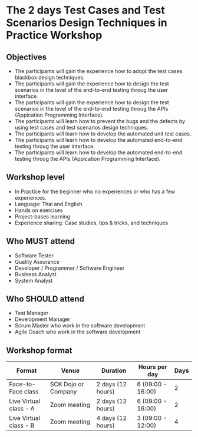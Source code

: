 # The 2 days Test Cases and Test Scenarios Design Techniques in Practice Workshop

## Objectives
* The participants will gain the experience how to adopt the test cases blackbox design techniques.
* The participants will gain the experience how to design the test scenarios in the level of the end-to-end testing throug the user interface.
* The participants will gain the experience how to design the test scenarios in the level of the end-to-end testing throug the APIs (Appication Programming Interface).
* The participants will learn how to prevent the bugs and the defects by using test cases and test scenarios design techniques.
* The participants will learn how to develop the automated unit test cases.
* The participants will learn how to develop the automated end-to-end testing throug the user interface.
* The participants will learn how to develop the automated end-to-end testing throug the APIs (Appication Programming Interface).

## Workshop level
* In Practice for the beginner who no experiences or who has a few experiences.
* Language: Thai and English
* Hands on exercises
* Project-bases learning
* Experience sharing: Case studies, tips & tricks, and techniques

## Who MUST attend
* Software Tester
* Quality Assurance
* Developer / Programmer / Software Engineer
* Business Analyst
* System Analyst

## Who SHOULD attend
* Test Manager
* Development Manager
* Scrum Master who work in the software development
* Agile Coach who work in the software development

## Workshop format
Format | Venue | Duration | Hours per day | Days |
----- | ----- | ----- | ----- | ----- |
Face-to-Face class | SCK Dojo or Company | 2 days (12 hours) | 6 (09:00 - 16:00) | 2 |
Live Virtual class - A | Zoom meeting | 2 days (12 hours) | 6 (09:00 - 16:00) | 2 |
Live Virtual class - B | Zoom meeting | 4 days (12 hours) | 3 (09:00 - 12:00) | 4 |
